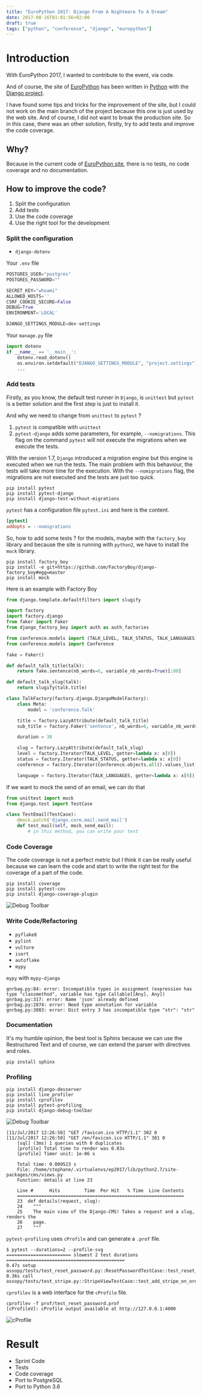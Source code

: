 ```yaml
---
title: "EuroPython 2017: Django From A Nightmare To A Dream"
date: 2017-08-16T01:01:56+02:00
draft: true
tags: ["python", "conference", "django", "europython"]
---
```


# Introduction

With EuroPython 2017, I wanted to contribute to the event, via code.

And of course, the site of [EuroPython](http://europython.org) has been written in [Python](http://www.python.org) with the [Django project](djangoproject.com).

I have found some tips and tricks for the improvement of the site, but I could not work on the main branch of the project because this one is just used by the web site.
And of course, I did not want to break the production site.
So in this case, there was an other solution, firstly, try to add tests and improve the code coverage.

## Why?

Because in the current code of [EuroPython site](https://github.com/EuroPython/epcon), there is no tests, no code coverage and no documentation.

## How to improve the code?

1. Split the configuration
2. Add tests
3. Use the code coverage
4. Use the right tool for the development

### Split the configuration

* `django-dotenv`

Your `.env` file
```python
POSTGRES_USER="postgres"
POSTGRES_PASSWORD=""

SECRET_KEY="whoami"
ALLOWED_HOSTS=''
CSRF_COOKIE_SECURE=False
DEBUG=True
ENVIRONMENT='LOCAL'

DJANGO_SETTINGS_MODULE=dev-settings
```

Your `manage.py` file

```python
import dotenv
if __name__ == '__main__':
    dotenv.read_dotenv()
    os.environ.setdefault("DJANGO_SETTINGS_MODULE", "project.settings")
    ...
```


### Add tests

Firstly, as you know, the default test runner in `Django`, is `unittest` but `pytest` is a better solution and the first step is just to install it.

And why we need to change from `unittest` to `pytest` ?

1. `pytest` is compatible with `unittest`
2. `pytest-django` adds some parameters, for example, `--nomigrations`. This flag on the command `pytest` will not execute the migrations when we execute the tests.

With the version 1.7, `Django` introduced a migration engine but this engine is executed when we run the tests. The main problem with this behaviour, the tests will take more time for the execution. With the `--nomigrations` flag, the migrations are not executed and the tests are just too quick.

```shell
pip install pytest
pip install pytest-django
pip install django-test-without-migrations
```

`pytest` has a configuration file `pytest.ini` and here is the content.

```ini
[pytest]
addopts = --nomigrations
```

So, how to add some tests ? for the models, maybe with the `factory_boy` library and because the site is running with `python2`, we have to install the `mock` library.

```shell
pip install factory_boy
pip install -e git+https://github.com/FactoryBoy/django-factory_boy#egg=master
pip install mock
```

Here is an example with Factory Boy

```python
from django.template.defaultfilters import slugify

import factory
import factory.django
from faker import Faker
from django_factory_boy import auth as auth_factories

from conference.models import (TALK_LEVEL, TALK_STATUS, TALK_LANGUAGES)
from conference.models import Conference

fake = Faker()

def default_talk_title(talk):
    return fake.sentence(nb_words=6, variable_nb_words=True)[:80]

def default_talk_slug(talk):
    return slugify(talk.title)

class TalkFactory(factory.django.DjangoModelFactory):
    class Meta:
        model = 'conference.Talk'

    title = factory.LazyAttribute(default_talk_title)
    sub_title = factory.Faker('sentence', nb_words=6, variable_nb_words=True)

    duration = 30

    slug = factory.LazyAttribute(default_talk_slug)
    level = factory.Iterator(TALK_LEVEL, getter=lambda x: x[0])
    status = factory.Iterator(TALK_STATUS, getter=lambda x: x[0])
    conference = factory.Iterator(Conference.objects.all().values_list('code', flat=True))

    language = factory.Iterator(TALK_LANGUAGES, getter=lambda x: x[0])
```

If we want to mock the send of an email, we can do that

```python
from unittest import mock
from django.test import TestCase

class TestEmail(TestCase):
    @mock.patch('django.core.mail.send_mail')
    def test_mail(self, mock_send_mail):
        # in this method, you can write your test
```

### Code Coverage

The code coverage is not a perfect metric but I think it can be really useful because we can learn the code and start to write the right test for the coverage of a part of the code.

```shell
pip install coverage
pip install pytest-cov
pip install django-coverage-plugin
```

![Debug Toolbar](/europython-2017-django-from-a-nightmare-to-a-dream/screenshot-coverage-html.png)


### Write Code/Refactoring

* `pyflake8`
* `pylint`
* `vulture`
* `isort`
* `autoflake`
* `mypy`


`mypy` with `mypy-django`
```
gnrbag.py:84: error: Incompatible types in assignment (expression has type "classmethod", variable has type Callable[[Any], Any])
gnrbag.py:317: error: Name 'json' already defined
gnrbag.py:2874: error: Need type annotation for variable
gnrbag.py:3083: error: Dict entry 3 has incompatible type "str": "str"
```


### Documentation

It's my humble opinion, the best tool is Sphinx because we can use the Restructured Text and of course, we can extend the parser with directives and roles.

```shell
pip install sphinx
```

### Profiling

```shell
pip install django-devserver
pip install line_profiler
pip install cprofilev
pip install pytest-profiling
pip install django-debug-toolbar
```

![Debug Toolbar](/europython-2017-django-from-a-nightmare-to-a-dream/django-debug-toolbar.png)

```
[11/Jul/2017 12:26:50] "GET /favicon.ico HTTP/1.1" 302 0
[11/Jul/2017 12:26:50] "GET /en/favicon.ico HTTP/1.1" 301 0
    [sql] (3ms) 1 queries with 0 duplicates
    [profile] Total time to render was 0.03s
    [profile] Timer unit: 1e-06 s

	Total time: 0.009523 s
	File: /home/stephane/.virtualenvs/ep2017/lib/python2.7/site-packages/cms/views.py
	Function: details at line 23

	Line #      Hits         Time  Per Hit   % Time  Line Contents
	==============================================================
	23  def details(request, slug):
	24    """
	25    The main view of the Django-CMS! Takes a request and a slug, renders the
	26    page.
	27    """

```

`pytest-profiling` uses `cProfile` and can generate a `.prof` file.

```
$ pytest --durations=2 --profile-svg
======================== slowest 2 test durations ============================================
0.47s setup    assopy/tests/test_reset_password.py::ResetPasswordTestCase::test_reset_password
0.36s call     assopy/tests/test_stripe.py::StripeViewTestCase::test_add_stripe_on_order_test
```

`cprofilev` is a web interface for the `cProfile` file.

```
cprofilev -f prof/test_reset_password.prof
[cProfileV]: cProfile output available at http://127.0.0.1:4000
```

![cProfile](/europython-2017-django-from-a-nightmare-to-a-dream/screenshot-cprofile.png)

# Result

* Sprint Code
* Tests
* Code coverage
* Port to PostgreSQL
* Port to Python 3.6
